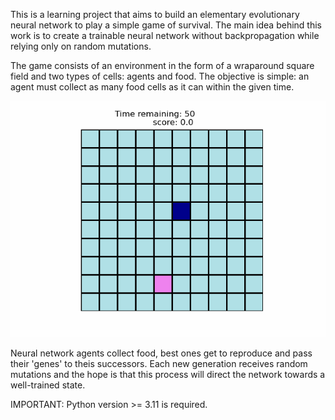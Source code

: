This is a learning project that aims to build an elementary evolutionary neural network to play a simple game of survival. The main idea behind this work is to create a trainable neural network without backpropagation while relying only on random mutations.

The game consists of an environment in the form of a wraparound square field and two types of cells: agents and food. The objective is simple: an agent must collect as many food cells as it can within the given time. 

![game_state](https://raw.githubusercontent.com/iliatarasov/simple-evolutionary-neural-network-with-numpy/main/data/agents/animation.gif)

Neural network agents collect food, best ones get to reproduce and pass their 'genes' to theis successors. Each new generation receives random mutations and the hope is that this process will direct the network towards a well-trained state.

IMPORTANT: Python version >= 3.11 is required.